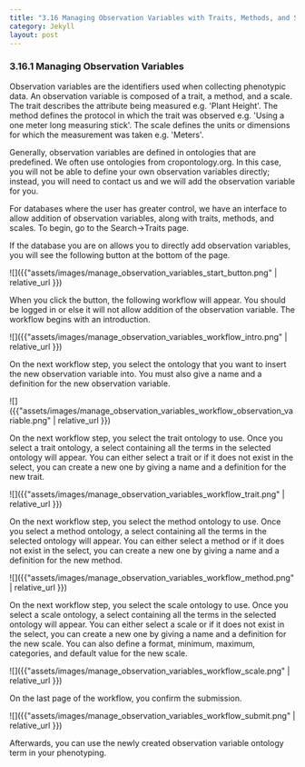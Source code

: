 ```yaml
---
title: "3.16 Managing Observation Variables with Traits, Methods, and Scales"
category: Jekyll
layout: post
---
```


### 3.16.1 Managing Observation Variables

Observation variables are the identifiers used when collecting phenotypic data. An observation variable is composed of a trait, a method, and a scale. The trait describes the attribute being measured e.g. 'Plant Height'. The method defines the protocol in which the trait was observed e.g. 'Using a one meter long measuring stick'. The scale defines the units or dimensions for which the measurement was taken e.g. 'Meters'.

Generally, observation variables are defined in ontologies that are predefined. We often use ontologies from cropontology.org. In this case, you will not be able to define your own observation variables directly; instead, you will need to contact us and we will add the observation variable for you.

For databases where the user has greater control, we have an interface to allow addition of observation variables, along with traits, methods, and scales. To begin, go to the Search->Traits page.

If the database you are on allows you to directly add observation variables, you will see the following button at the bottom of the page.

![]({{"assets/images/manage_observation_variables_start_button.png" | relative_url }})

When you click the button, the following workflow will appear. You should be logged in or else it will not allow addition of the observation variable.
The workflow begins with an introduction.

![]({{"assets/images/manage_observation_variables_workflow_intro.png" | relative_url }})

On the next workflow step, you select the ontology that you want to insert the new observation variable into. You must also give a name and a definition for the new observation variable.

![]({{"assets/images/manage_observation_variables_workflow_observation_variable.png" | relative_url }})

On the next workflow step, you select the trait ontology to use. Once you select a trait ontology, a select containing all the terms in the selected ontology will appear. You can either select a trait or if it does not exist in the select, you can create a new one by giving a name and a definition for the new trait.

![]({{"assets/images/manage_observation_variables_workflow_trait.png" | relative_url }})

On the next workflow step, you select the method ontology to use. Once you select a method ontology, a select containing all the terms in the selected ontology will appear. You can either select a method or if it does not exist in the select, you can create a new one by giving a name and a definition for the new method.

![]({{"assets/images/manage_observation_variables_workflow_method.png" | relative_url }})

On the next workflow step, you select the scale ontology to use. Once you select a scale ontology, a select containing all the terms in the selected ontology will appear. You can either select a scale or if it does not exist in the select, you can create a new one by giving a name and a definition for the new scale. You can also define a format, minimum, maximum, categories, and default value for the new scale.

![]({{"assets/images/manage_observation_variables_workflow_scale.png" | relative_url }})

On the last page of the workflow, you confirm the submission.

![]({{"assets/images/manage_observation_variables_workflow_submit.png" | relative_url }})

Afterwards, you can use the newly created observation variable ontology term in your phenotyping.

